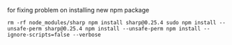 for fixing problem on installing new npm package

``rm -rf node_modules/sharp
npm install sharp@0.25.4
sudo npm install --unsafe-perm sharp@0.25.4
npm install --unsafe-perm
npm install --ignore-scripts=false --verbose``
